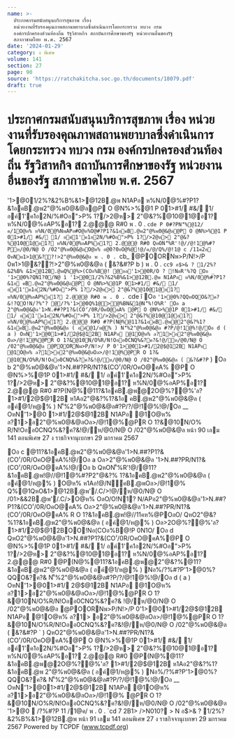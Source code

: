 ```yaml
---
name: >-
  ประกาศกรมสนับสนุนบริการสุขภาพ เรื่อง
  หน่วยงานที่รับรองคุณภาพสถานพยาบาลซึ่งดำเนินการโดยกระทรวง ทบวง กรม
  องค์กรปกครองส่วนท้องถิ่น รัฐวิสาหกิจ สถาบันการศึกษาของรัฐ หน่วยงานอื่นของรัฐ
  สภากาชาดไทย พ.ศ. 2567
date: '2024-01-29'
category: ง พิเศษ
volume: 141
section: 27
page: 90
source: 'https://ratchakitcha.soc.go.th/documents/18079.pdf'
draft: true
---
```


# ประกาศกรมสนับสนุนบริการสุขภาพ เรื่อง หน่วยงานที่รับรองคุณภาพสถานพยาบาลซึ่งดำเนินการโดยกระทรวง ทบวง กรม องค์กรปกครองส่วนท้องถิ่น รัฐวิสาหกิจ สถาบันการศึกษาของรัฐ หน่วยงานอื่นของรัฐ สภากาชาดไทย พ.ศ. 2567

'1>@01/2%?&2%B%&1>@12B.@พ N1APอ ห%N/0@%#?P1?&1อคB.@พ2"@%พ0@&@ล@P O @N%>%@1 P 01>#1/ #&/ 1/ อค์1'ค1อ2N/%#Oอ">P% 1?/>2@ห> 2"@&?%@10@1@อ1? ห%N/0@%อAP%อ1? 2.@@@ R#0 พ . 0 . `cde P 0#?PN'็%@12/ค/1O@ห% ห%N/0@%NพAPอ#O@ห%O@#?P1?&1อคB.@พ2"@%พ0@&@ล@P O @N%>%@1 P 01>#1/ #&/ 1/ อค์1'ค1อ2N/%#Oอ">P% 1?/>2@ห> 2"@&?%@10@1@อ1? ห%N/0@%อAP%อ1? 2.@@@ R#0 QหON'็%R'!@//@!1@%#?Pห/@0/N@ O /02"@%พ0@&@ลO@ห% อ@0?0อO@%@!@/ค/@/Q%/@!1@ c /11ค2อ OหNพ1>1@&??!>2"@%พ0@&@ล พ . 0 . `cb_ @POORNพ>P/N!>/P 0พ1>1@&??!>2"@%พ0@&@ล ( &?&#?P b ) พ . 0 . `cc9 อ$>& ? 1/2%?&2%B% &1>@12B.@พQ%@%>(COอ%B@! @ออ'1>@0R/O ? !NอR'%?Q Oอ _ '1>@0%?QN1?0/N@ ì '1>@01/2%?&2%B%&1>@12B.@พ N1APอ ห%N/0@%#?P1?&1อ คB.@พ2"@%พ0@&@ล@P O @N%>%@1P 01>#1/ #&/ 1/ อค์1'ค1อ2N/%#Oอ">P% 1?/>2@ห> 2"@&?%@10@1@อ1? ห%N/0@%อAP%อ1? 2.@@@ R#0 พ . 0 . `cde î Oอ ` '1>@0%?QQหOQO&?ค?&!?QO!N/?%"? @/?%'1>@0Q%1@>@%BN&1@N'็%!O%R' Oอ a 2"@%พ0@&@ล'1>N.##?P1?&(CO'่/0R/OคO@คA% @P O @N%>%@1P 01>#1/ #&/ 1/ อค์1'ค1อ2N/%#Oอ">P% 1?/>2@ห> 2"@&?%@10@1@อ1? ห%N/0@%อAP%อ1? 2.@@@ R#0 #?P(N@%@11?&1อคB.@พ@2"@&?%1?&1อคB.@พ2"@%พ0@&@ล ( อค์@1/ห@% ) N'็%2"@%พ0@&@ล #?P/@!1@%!@/Oอ d ( a ) OหN'1>@01>#1/2@$@12B N1APอ @1O@ห% ล?1>อ2"@%พ0@&@ล Oล>/@!1@%@PR O 1?&@10N/O%R/N!Oออ0CNQ%&?ค?&!@/ห/@0/N@ O /02"@%พ0@&@ล @POORNพ>P/N!>/ P 0'1>@01>#1/2@$@12B N1APอ @1O@ห% ล?1>อ2"@%พ0@&@ลOล>/@!1@%@PR O 1?& @10N/O%R/N!Oออ0CNQ%&?ค?&!@/ห/@0/N@ O /02"@%พ0@&@ล ( &?&#?P ` ) Oอ b 2"@%พ0@&@ล'1>N.##?PR/N1?&(CO'่/0R/OคO@คA% @P O @N%>%@1P 01>#1/ #&/ 1/ อค์1'ค1อ2N/%#Oอ">P% 1?/>2@ห> 2"@&?%@10@1@อ1? ห%N/0@%อAP%อ1? 2.@@@ R#0 #?P(N@%@11?&1อคB.@พ@2O@%?@%'ล? 1>#1/2@$@12B ห1Aอ2"@&?%1?&1อ คB.@พ2"@%พ0@&@ล ( อค์@1/ห@% ) N'็%2"@%พ0@&@ล#?P/?/@!1@%!@/Oอ __ OหN'1>@0 1>#1/2@$@12B N1APอ @1O@ห% ล?1>อ2"@%พ0@&@ลOล>/@!1@%@PR O 1?&@10N/O% R/N!Oออ0CNQ%&?ค?&!@/ห/@0/N@ O /02"@%พ0@&@ล หน้า 90 เลม 141 ตอนพิเศษ 27 ง ราชกิจจานุเบกษา 29 มกราคม 2567

Oอ c @11?&1อคB.@พ2"@%พ0@&@ล'1>N.##?P1?&(CO'่/0R/OคO@คA%!@/Oอ a Oล>2"@%พ0@&@ล '1>N.##?PR/N1?&(CO'่/0R/OคO@คA%!@/Oอ b QหON'็%R'!@/@11?&1อคB.@พ!@//@!1@%#?P2"@&?% 1?&1อคB.@พ2"@%พ0@&@ล ( อค์@1/ห@% ) O@ห% ห1Aอ!@/N์คB.@พOล>/@!1@% Q%@1QหO&1>@12B.@พ'/.C/>!@/ห/@0/N@ O /01>&&2B.@พ'/.C/>O@ห% OลO/O!N1? N/APอ2"@%พ0@&@ล'1>N.##?P1?&(CO'่/0R/OคO@คA% Oล>2"@%พ0@&@ล'1>N.##?PR/N1?&(CO'่/0R/OคO@คA% R O 1?&1อคB.@พ!@//11คห%@POลO/ QหO2"@&?%1?&1อคB.@พ2"@%พ0@&@ล ( อค์@1/ห@% ) Oล>2O@%?@%'ล? 1>#1/2@$@12BOO!Nอ(COอ%B@!P 0N1O/ Oอ d QหO2"@%พ0@&@ล'1>N.##?P1?&(CO'่/0R/OคO@คA%@P O @N%>%@1P 01>#1/ #&/ 1/ อค์1'ค1อ2N/%#Oอ">P% 1?/>2@ห> 2"@&?%@10@1@อ1? ห%N/0@%อAP%อ1? 2.@@@ R#0 @P(N@%@11?&1อคB.@พ@2"@&?%@11?&1อคB.@พ2"@%พ0@&@ล ( อค์@1/ห@% ) Nอ%/?%#?P'1>@0%?QQO&?ค?& N'็%2"@%พ0@&@ล#?P/?/@!1@%!@/Oอ d ( a ) OหN'1>@01>#1/ 2@$@12B N1APอ @1O@ห% ล?1>อ2"@%พ0@&@ลOล>/@!1@%@PR O 1?&@10N/O%R/N!Oออ0CNQ%&?ค?& !@/ห/@0/N@ O /02"@%พ0@&@ล @POORNพ>P/N!>/P 0'1>@01>#1/2@$@12B N1APอ @1O@ห% ล?1> อ2"@%พ0@&@ลOล>/@!1@%@PR O 1?&@10N/O%R/N!Oออ0CNQ%&?ค?&!@/ห/@0/N@ O /02"@%พ0@&@ล ( &?&#?P ` ) QหO2"@%พ0@&@ล'1>N.##?PR/N1?&(CO'่/0R/OคO@คA%@P O @N%>%@1P 01>#1/ #&/ 1/ อค์1'ค1อ2N/%#Oอ">P% 1?/>2@ห> 2"@&?%@10@1@อ1? ห%N/0@%อAP%อ1? 2.@@@ R#0 @P(N@%@11?&1อคB.@พ@2O@%?@%'ล? 1>#1/2@$@12B ห1Aอ2"@&?%1?&1อคB.@พ 2"@%พ0@&@ล ( อค์@1/ห@% ) Nอ%/?%#?P'1>@0%?QQO&?ค?& N'็%2"@%พ0@&@ล#?P/?/@!1@%!@/Oอ __ OหN'1>@01>#1/2@$@12B N1APอ @1O@ห% ล?1>อ2"@%พ0@&@ลOล>/@!1@% @PR O 1?&@10N/O%R/N!Oออ0CNQ%&?ค?&!@/ห/@0/N@ O /02"@%พ0@&@ล '1>@0  /?%#?P 11 /1@ค/ พ . 0 . `cd 7 2B1> />N010? > N อ$>& ? 1/2%?&2%B%&1>@12B.@พ หน้า 91 เลม 141 ตอนพิเศษ 27 ง ราชกิจจานุเบกษา 29 มกราคม 2567 Powered by TCPDF (www.tcpdf.org)

